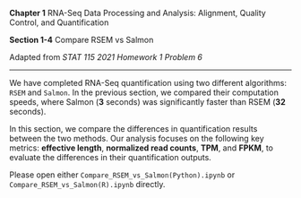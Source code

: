 **Chapter 1** RNA-Seq Data Processing and Analysis: Alignment, Quality Control, and Quantification

**Section 1-4** Compare RSEM vs Salmon

Adapted from *STAT 115 2021 Homework 1 Problem 6*

---

We have completed RNA-Seq quantification using two different algorithms: `RSEM` and `Salmon`. In the previous section, we compared their computation speeds, where Salmon (**3** seconds) was significantly faster than RSEM (**32** seconds).

In this section, we compare the differences in quantification results between the two methods. Our analysis focuses on the following key metrics: **effective length**, **normalized read counts**, **TPM**, and **FPKM**, to evaluate the differences in their quantification outputs.

Please open either `Compare_RSEM_vs_Salmon(Python).ipynb` or `Compare_RSEM_vs_Salmon(R).ipynb` directly.
